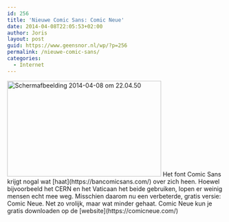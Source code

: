 ```yaml
---
id: 256
title: 'Nieuwe Comic Sans: Comic Neue'
date: 2014-04-08T22:05:53+02:00
author: Joris
layout: post
guid: https://www.geensnor.nl/wp/?p=256
permalink: /nieuwe-comic-sans/
categories:
  - Internet
---
```

<img class="size-full wp-image-260 alignright" alt="Schermafbeelding 2014-04-08 om 22.04.50" src="https://www.geensnor.nl/wp/wp-content/uploads/2014/04/Schermafbeelding-2014-04-08-om-22.04.50.png" width="358" height="222" srcset="https://www.geensnor.nl/wp/wp-content/uploads/2014/04/Schermafbeelding-2014-04-08-om-22.04.50.png 358w, https://www.geensnor.nl/wp/wp-content/uploads/2014/04/Schermafbeelding-2014-04-08-om-22.04.50-300x186.png 300w" sizes="(max-width: 358px) 100vw, 358px" />  
Het font Comic Sans krijgt nogal wat [haat](https://bancomicsans.com/) over zich heen. Hoewel bijvoorbeeld het CERN en het Vaticaan het beide gebruiken, lopen er weinig mensen echt mee weg. Misschien daarom nu een verbeterde, gratis versie: Comic Neue. Net zo vrolijk, maar wat minder gehaat. Comic Neue kun je gratis downloaden op de [website](https://comicneue.com/)